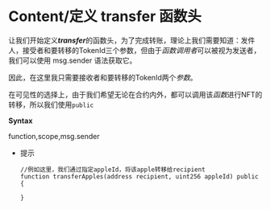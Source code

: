 # Content/**定义 transfer 函数头**

让我们开始定义***transfer***的函数头，为了完成转账，理论上我们需要知道：发件人，接受者和要转移的TokenId三个参数，但由于*函数调用者*可以被视为发送者，我们可以使用 msg.sender 语法获取它。

因此，在这里我只需要接收者和要转移的TokenId两个*参数*。

在可见性的选择上，由于我们希望无论在合约内外，都可以调用该*函数*进行NFT的转移，所以我们使用`public`

**Syntax**

function,scope,msg.sender

- 提示
    ```
    //例如这里，我们通过指定appleId，将该apple转移给recipient
    function transferApples(address recipient, uint256 appleId) public {

    }
    ```